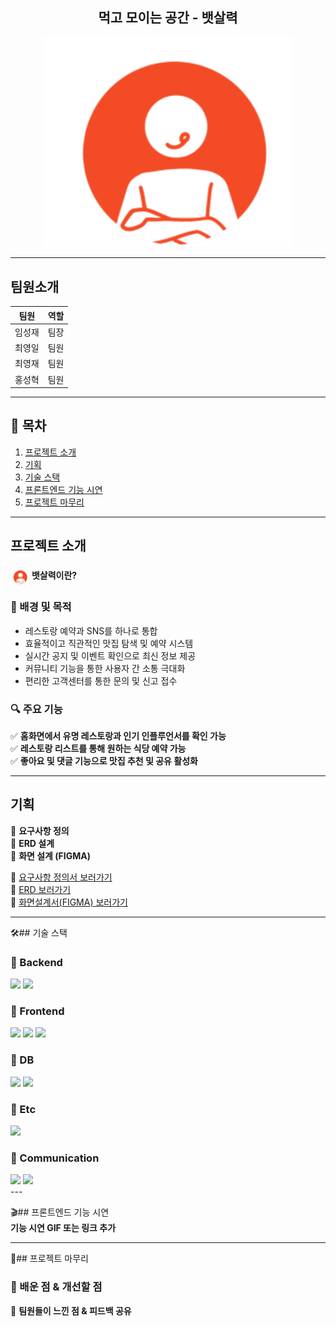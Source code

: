 
<h2 align="center">먹고 모이는 공간 - 뱃살력</h2>
<p align="center">
  <img src="https://github.com/beyond-sw-camp/be11-2nd-ChulungChulung-StomachForce-FE/blob/main/src/assets/stomach.png?raw=true" width="400">
</p>


---

## 팀원소개
| 팀원 | 역할 |
|------|------|
| 임성재 | 팀장 |
| 최영일 | 팀원 |
| 최영재 | 팀원 |
| 홍성혁 | 팀원 |

---

## 📌 목차
1. [프로젝트 소개](#프로젝트-소개)
2. [기획](#기획)
3. [기술 스택](#🛠️-기술-스택)
4. [프론트엔드 기능 시연](#🎬-프론트엔드-기능-시연)
5. [프로젝트 마무리](#🎯-프로젝트-마무리)

---

## 프로젝트 소개  
### 
<p>
  <img src="https://github.com/beyond-sw-camp/be11-2nd-ChulungChulung-StomachForce-FE/blob/main/src/assets/stomach.png?raw=true" width="30" align="center">
  <strong>뱃살력이란?</strong>  
</p>

### 🎯 배경 및 목적
- 레스토랑 예약과 SNS를 하나로 통합  
- 효율적이고 직관적인 맛집 탐색 및 예약 시스템  
- 실시간 공지 및 이벤트 확인으로 최신 정보 제공  
- 커뮤니티 기능을 통한 사용자 간 소통 극대화  
- 편리한 고객센터를 통한 문의 및 신고 접수  

### 🔍 주요 기능
✅ **홈화면에서 유명 레스토랑과 인기 인플루언서를 확인 가능**  
✅ **레스토랑 리스트를 통해 원하는 식당 예약 가능**  
✅ **좋아요 및 댓글 기능으로 맛집 추천 및 공유 활성화**  

---

## 기획
📌 **요구사항 정의**  
📌 **ERD 설계**  
📌 **화면 설계 (FIGMA)**  

🔗 [요구사항 정의서 보러가기](#)  
🔗 [ERD 보러가기](https://www.erdcloud.com/d/wSEbrXDob5fz8JEo5)  
🔗 [화면설계서(FIGMA) 보러가기](https://www.figma.com/design/vi3vWmmWRPv8dq9VBIt2Oc/%EB%B1%83%EC%82%B4%EB%A0%A5?node-id=0-1&t=Xts1hEkIqwq3ehUJ-1)  

---

🛠️##  기술 스택  
### 📌 Backend  
<div>
  <img src="https://img.shields.io/badge/Spring-6DB33F?style=flat-square&logo=Spring&logoColor=white">
  <img src="https://img.shields.io/badge/SpringBoot-6DB33F?style=flat-square&logo=SpringBoot&logoColor=white">
</div>

### 📌 Frontend  
<div>
  <img src="https://img.shields.io/badge/CSS3-1572B6?style=flat-square&logo=CSS3&logoColor=white">
  <img src="https://img.shields.io/badge/JavaScript-F7DF1E?style=flat-square&logo=JavaScript&logoColor=black">
  <img src="https://img.shields.io/badge/Vue.js-4FC08D?style=flat-square&logo=Vue.js&logoColor=white">
</div>

### 📌 DB  
<div>
  <img src="https://img.shields.io/badge/MariaDB-003545?style=flat-square&logo=MariaDB&logoColor=white">
  <img src="https://img.shields.io/badge/Redis-DC382D?style=flat-square&logo=Redis&logoColor=white">
</div>

### 📌 Etc  
<div>
  <img src="https://img.shields.io/badge/Docker-2496ED?style=flat-square&logo=Docker&logoColor=white">
</div>

### 📌 Communication  
<div>
  <img src="https://img.shields.io/badge/Discord-5865F2?style=flat-square&logo=Discord&logoColor=white">
  <img src="https://img.shields.io/badge/GitHub-181717?style=flat-square&logo=GitHub&logoColor=white">
</div>
---

🎬##  프론트엔드 기능 시연  
**기능 시연 GIF 또는 링크 추가**  

---

🎯##  프로젝트 마무리  
### 📌 배운 점 & 개선할 점
📌 **팀원들이 느낀 점 & 피드백 공유**  

